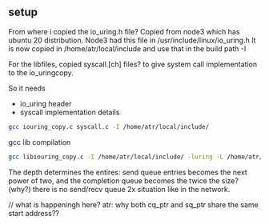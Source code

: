 ## setup 

From where i copied the io_uring.h file? Copied from node3 which has ubuntu 20 distribution. Node3 had this file in /usr/include/linux/io_uring.h 
It is now copied in /home/atr/local/include and use that in the build path -I  

For the libfiles, copied syscall.[ch] files? to give system call implementation to the io_uringcopy. 

So it needs 
  * io_uring header 
  * syscall implementation details 

```bash
gcc iouring_copy.c syscall.c -I /home/atr/local/include/
```
 
gcc lib compilation 
```bash
gcc libiouring_copy.c -I /home/atr/local/include/ -luring -L /home/atr/local/lib/
``` 
 
 The depth determines the entires: send queue entries becomes the next power of two, and the 
 completion queue becomes the twice the size? (why?) there is no send/recv queue 2x situation like in the network. 
 
 
 // what is happeningh here? atr: why both cq_ptr and sq_ptr share the same start address??